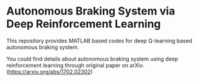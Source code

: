 # Autonomous Braking System via Deep Reinforcement Learning

This repository provides MATLAB based codes for deep Q-learning based autonomous braking system.

You could find details about autonomous braking system using deep reinforcement learning through original paper on arXiv. (https://arxiv.org/abs/1702.02302)
